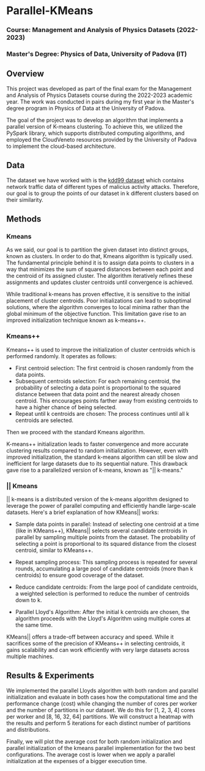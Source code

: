 # Parallel-KMeans

### Course: Management and Analysis of Physics Datasets (2022-2023)

### Master's Degree: Physics of Data, University of Padova (IT)

## Overview

This project was developed as part of the final exam for the Management and Analysis of Physics Datasets course during the 2022-2023 academic year. The work was conducted in pairs during my first year in the Master's degree program in Physics of Data at the University of Padova.

The goal of the project was to develop an algorithm that implements a parallel version of K-means clustering. To achieve this, we utilized the PySpark library, which supports distributed computing algorithms, and employed the CloudVeneto resources provided by the University of Padova to implement the cloud-based architecture.

## Data

The dataset we have worked with is the [kdd99 dataset](https://kdd.ics.uci.edu/databases/kddcup99/kddcup99.html) which contains network traffic data of different types of malicius activity attacks. Therefore, our goal is to group the points of our dataset in k different clusters based on their similarity. 

## Methods

### Kmeans

As we said, our goal is to partition the given dataset into distinct groups, known as clusters. In order to do that, Kmeans algorithm is typically used. The fundamental principle behind it is to assign data points to clusters in a way that minimizes the sum of squared distances between each point and the centroid of its assigned cluster. The algorithm iteratively refines these assignments and updates cluster centroids until convergence is achieved.

While traditional k-means has proven effective, it is sensitive to the initial placement of cluster centroids. Poor initializations can lead to suboptimal solutions, where the algorithm converges to local minima rather than the global minimum of the objective function. This limitation gave rise to an improved initialization technique known as k-means++.

### Kmeans++

Kmeans++ is used to improve the initialization of cluster centroids which is performed randomly. It operates as follows:

- First centroid selection: The first centroid is chosen randomly from the data points.
- Subsequent centroids selection: For each remaining centroid, the probability of selecting a data point is proportional to the squared distance between that data point and the nearest already chosen centroid. This encourages points farther away from existing centroids to have a higher chance of being selected.
- Repeat until k centroids are chosen: The process continues until all k centroids are selected.

Then we proceed with the standard Kmeans algorithm.

K-means++ initialization leads to faster convergence and more accurate clustering results compared to random initialization. However, even with improved initialization, the standard k-means algorithm can still be slow and inefficient for large datasets due to its sequential nature. This drawback gave rise to a parallelized version of k-means, known as "|| k-means."


### || Kmeans

|| k-means is a distributed version of the k-means algorithm designed to leverage the power of parallel computing and efficiently handle large-scale datasets. Here's a brief explanation of how KMeans|| works:

- Sample data points in parallel: Instead of selecting one centroid at a time (like in KMeans++), KMeans|| selects several candidate centroids in parallel by sampling multiple points from the dataset. The probability of selecting a point is proportional to its squared distance from the closest centroid, similar to KMeans++.

- Repeat sampling process: This sampling process is repeated for several rounds, accumulating a large pool of candidate centroids (more than k centroids) to ensure good coverage of the dataset.

- Reduce candidate centroids: From the large pool of candidate centroids, a weighted selection is performed to reduce the number of centroids down to k.

- Parallel Lloyd's Algorithm: After the initial k centroids are chosen, the algorithm proceeds with the Lloyd's Algorithm using multiple cores at the same time.

KMeans|| offers a trade-off between accuracy and speed. While it sacrifices some of the precision of KMeans++ in selecting centroids, it gains scalability and can work efficiently with very large datasets across multiple machines.

## Results & Experiments

We implemented the parallel Lloyds algorithm with both random and parallel initialization and evaluate in both cases how the computational time and the performance change (cost) while changing the number of cores per worker and the number of partitions in our dataset. We do this for [1, 2, 3, 4] cores per worker and [8, 16, 32, 64] partitions. We will construct a heatmap with the results and perform 5 iterations for each distinct number of partitions and distributions.

Finally, we will plot the average cost for both random initialization and parallel initialization of the kmeans parallel implementation for the two best configurations. The average cost is lower when we apply a parallel initialization at the expenses of a bigger execution time.
